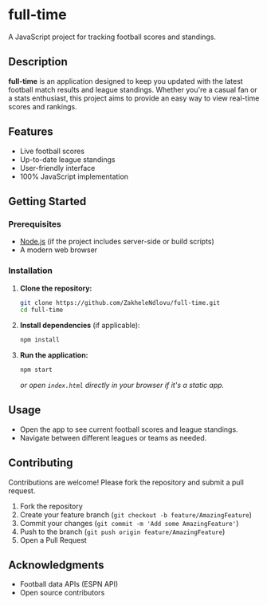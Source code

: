# full-time

A JavaScript project for tracking football scores and standings.

## Description

**full-time** is an application designed to keep you updated with the latest football match results and league standings. Whether you're a casual fan or a stats enthusiast, this project aims to provide an easy way to view real-time scores and rankings.

## Features

- Live football scores
- Up-to-date league standings
- User-friendly interface
- 100% JavaScript implementation

## Getting Started

### Prerequisites

- [Node.js](https://nodejs.org/) (if the project includes server-side or build scripts)
- A modern web browser

### Installation

1. **Clone the repository:**
   ```bash
   git clone https://github.com/ZakheleNdlovu/full-time.git
   cd full-time
   ```

2. **Install dependencies** (if applicable):
   ```bash
   npm install
   ```

3. **Run the application:**
   ```bash
   npm start
   ```
   _or open `index.html` directly in your browser if it's a static app._

## Usage

- Open the app to see current football scores and league standings.
- Navigate between different leagues or teams as needed.

## Contributing

Contributions are welcome! Please fork the repository and submit a pull request.

1. Fork the repository
2. Create your feature branch (`git checkout -b feature/AmazingFeature`)
3. Commit your changes (`git commit -m 'Add some AmazingFeature'`)
4. Push to the branch (`git push origin feature/AmazingFeature`)
5. Open a Pull Request


## Acknowledgments

- Football data APIs (ESPN API)
- Open source contributors

